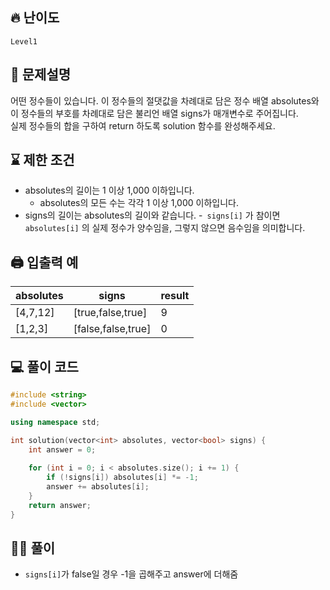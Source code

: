 ## 🔥 난이도
`Level1`

## 📝 문제설명
어떤 정수들이 있습니다. 이 정수들의 절댓값을 차례대로 담은 정수 배열 absolutes와 이 정수들의 부호를 차례대로 담은 불리언 배열 signs가 매개변수로 주어집니다.    
실제 정수들의 합을 구하여 return 하도록 solution 함수를 완성해주세요.

## ⌛️ 제한 조건
- absolutes의 길이는 1 이상 1,000 이하입니다.
  - absolutes의 모든 수는 각각 1 이상 1,000 이하입니다.
- signs의 길이는 absolutes의 길이와 같습니다.
  -` signs[i]` 가 참이면 `absolutes[i]` 의 실제 정수가 양수임을, 그렇지 않으면 음수임을 의미합니다.

## 🖨  입출력 예
absolutes|signs|result
--|--|--
[4,7,12]|[true,false,true]|9
[1,2,3]|[false,false,true]|0


## 💻 풀이 코드
```cpp
#include <string>
#include <vector>

using namespace std;

int solution(vector<int> absolutes, vector<bool> signs) {
    int answer = 0;
    
    for (int i = 0; i < absolutes.size(); i += 1) {
        if (!signs[i]) absolutes[i] *= -1;
        answer += absolutes[i];
    }
    return answer;
}
```

## ✍🏻 풀이
- `signs[i]`가 false일 경우 -1을 곱해주고 answer에 더해줌